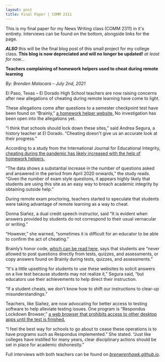 ```yaml
---
layout: post
title: Final Paper | COMM 2311
---
```


This is my final paper for my News Writing class (COMM 2311) in it's entirety. Interviews can be found on the bottom, alongside links for the page.

***ALSO*** this will be the final blog post of this small project for my college class. **This blog is now depreciated and will no longer be updated!** _at least for now..._

**Teachers complaining of homework helpers used to cheat during remote learning**

_By: Brenden Malacara – July 2nd, 2021_

El Paso, Texas – El Dorado High School teachers are now raising concerns after new allegations of cheating during remote learning have come to light.

These allegations come after questions to a semester checkpoint test have been found on “Brainly,” [a homework helper website.](https://www.brainly.com) No investigation has been open into the allegations yet.

“I think that schools should lock down these sites,” said Andrea Segura, a history teacher at El Dorado. “Cheating doesn't give us an accurate look at their progress.”

According to a study from the International Journal for Educational Integrity, [cheating during the pandemic has likely increased with the help of homework helpers.](https://edintegrity.biomedcentral.com/articles/10.1007/s40979-021-00070-0)

“The data shows a substantial increase in the number of questions asked and answered in the period from April 2020 onwards,” the study reads. “Given the number of exam style questions, it appears highly likely that students are using this site as an easy way to breach academic integrity by obtaining outside help.”

During remote exam proctoring, teachers started to speculate that students were taking advantage of remote learning as a way to cheat.

Donna Siañez, a dual credit speech instructor, said “It is evident when answers provided by students do not correspond to their usual vernacular or writing.”

“However,” she warned, “sometimes it is difficult for an educator to be able to confirm the act of cheating.”

Brainly’s honor code, [which can be read here,](https://brainly.com/honor-code) says that students are “never allowed to post questions directly from tests, quizzes, and assessments, or copy answers found on Brainly during tests, quizzes, and assessments.”

“It's a little upsetting for students to use these websites to solicit answers on a live test because students may not realize it,” Segura said, “but educators use their achievements to help direct their instruction.

“If a student cheats, we don't know how to shift our instructions to clear-up misunderstandings.”

Teachers, like Siañez, are now advocating for better access to testing software to help alleviate testing issues. One program is “Respondus Lockdown Browser,” [a web browser that prohibits access to other desktop apps until the test is finished.](https://web.respondus.com/he/lockdownbrowser/)

“I feel the best way for schools to go about to cease these operations is to have programs such as Respondus implemented.” She stated. “Just like colleges have instilled for many years, clear disciplinary actions should be set in place for academic dishonestly.”

Full interviews with both teachers can be found on [_brenwrenhawk.github.io_](https://brenwrenhawk.github.io).
